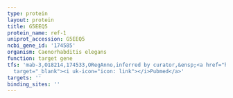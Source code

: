 ```yaml
---
type: protein
layout: protein
title: G5EEQ5
protein_name: ref-1
uniprot_accession: G5EEQ5
ncbi_gene_id: '174585'
organism: Caenorhabditis elegans
function: target gene
tfs: 'mab-3,O18214,174533,ORegAnno,inferred by curator,&ensp;<a href="https://www.ncbi.nlm.nih.gov/pubmed/?term=15935777%5Buid%5D"
  target="_blank"><i uk-icon="icon: link"></i>Pubmed</a>'
targets: ''
binding_sites: ''
---
```

